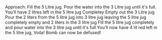 Approach:
Fill the 5 Litre jug. 
Pour the water into the 3 Litre jug until it's full. 
You'll have 2 litres left in the 5 litre jug
Completey Empty out the 3 Litre jug
Pour the 2 liters from the 5 litre jug into 3 litre jug leaving the 5 litre jug completely empty and 2 liters in the 3 litre jug
Fill the 5 litre jug completely and pour water into the 3 litre jug until it's full
You'll now have 4 lit red left in the 5 litre jug, Voila! Bomb can now be defused!

